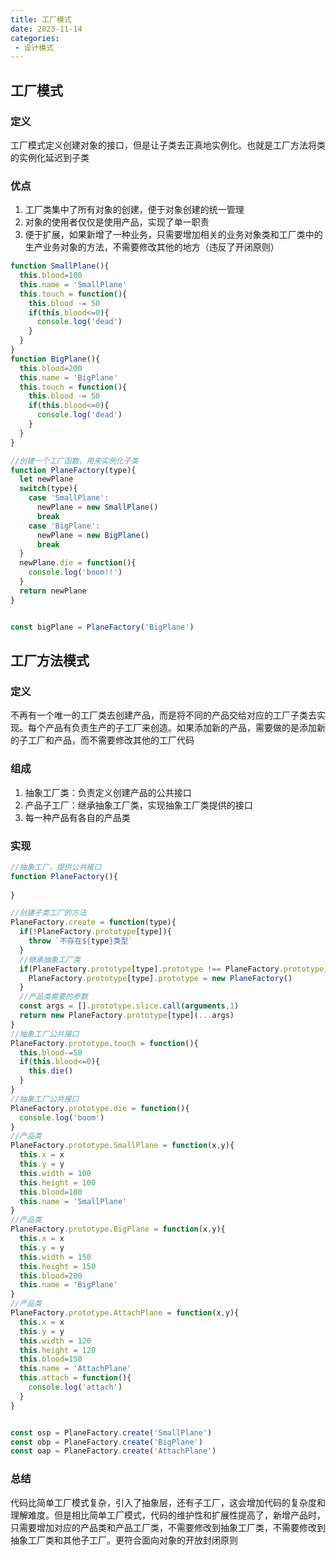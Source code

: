 ```yaml
---
title: 工厂模式
date: 2023-11-14
categories:
 - 设计模式
---
```


## 工厂模式

### 定义

 工厂模式定义创建对象的接口，但是让子类去正真地实例化。也就是工厂方法将类的实例化延迟到子类

### 优点

1. 工厂类集中了所有对象的创建，便于对象创建的统一管理
2. 对象的使用者仅仅是使用产品，实现了单一职责
3. 便于扩展，如果新增了一种业务，只需要增加相关的业务对象类和工厂类中的生产业务对象的方法，不需要修改其他的地方（违反了开闭原则）

```js
function SmallPlane(){
  this.blood=100
  this.name = 'SmallPlane'
  this.touch = function(){
    this.blood -= 50
    if(this.blood<=0){
      console.log('dead')
    }
  }
}
function BigPlane(){
  this.blood=200
  this.name = 'BigPlane'
  this.touch = function(){
    this.blood -= 50
    if(this.blood<=0){
      console.log('dead')
    }
  }
}

//创建一个工厂函数，用来实例化子类
function PlaneFactory(type){
  let newPlane
  switch(type){
    case 'SmallPlane':
      newPlane = new SmallPlane()
      break
    case 'BigPlane':
      newPlane = new BigPlane()
      break
  }
  newPlane.die = function(){
    console.log('boom!!')
  }
  return newPlane
}


const bigPlane = PlaneFactory('BigPlane')
```



## 工厂方法模式

### 定义

不再有一个唯一的工厂类去创建产品，而是将不同的产品交给对应的工厂子类去实现。每个产品有负责生产的子工厂来创造。如果添加新的产品，需要做的是添加新的子工厂和产品，而不需要修改其他的工厂代码

### 组成

1. 抽象工厂类：负责定义创建产品的公共接口
2. 产品子工厂：继承抽象工厂类，实现抽象工厂类提供的接口
3. 每一种产品有各自的产品类

### 实现

```js
//抽象工厂，提供公共接口
function PlaneFactory(){
  
}

//创建子类工厂的方法
PlaneFactory.create = function(type){
  if(!PlaneFactory.prototype[type]){
    throw `不存在${type}类型`
  }
  //继承抽象工厂类
  if(PlaneFactory.prototype[type].prototype !== PlaneFactory.prototype){
    PlaneFactory.prototype[type].prototype = new PlaneFactory()
  }
  //产品类需要的参数
  const args = [].prototype.slice.call(arguments,1)
  return new PlaneFactory.prototype[type](...args)
} 
//抽象工厂公共接口
PlaneFactory.prototype.touch = function(){
  this.blood-=50
  if(this.blood<=0){
    this.die()
  }
}
//抽象工厂公共接口
PlaneFactory.prototype.die = function(){
  console.log('boom')
}
//产品类
PlaneFactory.prototype.SmallPlane = function(x,y){
  this.x = x
  this.y = y
  this.width = 100
  this.height = 100
  this.blood=100
  this.name = 'SmallPlane'
}
//产品类
PlaneFactory.prototype.BigPlane = function(x,y){
  this.x = x
  this.y = y
  this.width = 150
  this.height = 150
  this.blood=200
  this.name = 'BigPlane'
}
//产品类
PlaneFactory.prototype.AttachPlane = function(x,y){
  this.x = x
  this.y = y
  this.width = 120
  this.height = 120
  this.blood=150
  this.name = 'AttachPlane'
  this.attach = function(){
    console.log('attach')
  }
}


const osp = PlaneFactory.create('SmallPlane')
const obp = PlaneFactory.create('BigPlane')
const oap = PlaneFactory.create('AttachPlane')
```

### 总结

代码比简单工厂模式复杂，引入了抽象层，还有子工厂，这会增加代码的复杂度和理解难度。但是相比简单工厂模式，代码的维护性和扩展性提高了，新增产品时，只需要增加对应的产品类和产品工厂类，不需要修改到抽象工厂类，不需要修改到抽象工厂类和其他子工厂。更符合面向对象的开放封闭原则